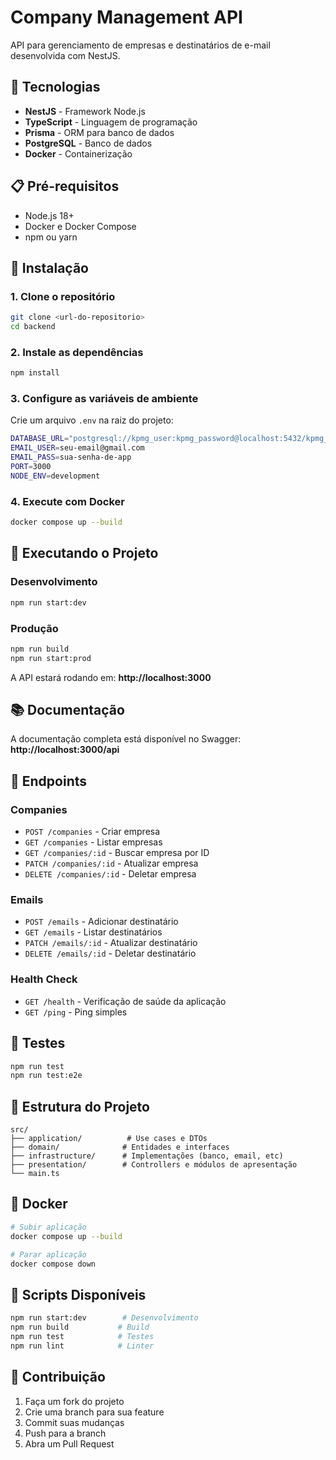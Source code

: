 # Company Management API

API para gerenciamento de empresas e destinatários de e-mail desenvolvida com NestJS.

## 🚀 Tecnologias

- **NestJS** - Framework Node.js
- **TypeScript** - Linguagem de programação
- **Prisma** - ORM para banco de dados
- **PostgreSQL** - Banco de dados
- **Docker** - Containerização

## 📋 Pré-requisitos

- Node.js 18+
- Docker e Docker Compose
- npm ou yarn

## 🔧 Instalação

### 1. Clone o repositório

```bash
git clone <url-do-repositorio>
cd backend
```

### 2. Instale as dependências

```bash
npm install
```

### 3. Configure as variáveis de ambiente

Crie um arquivo `.env` na raiz do projeto:

```bash
DATABASE_URL="postgresql://kpmg_user:kpmg_password@localhost:5432/kpmg_companydb"
EMAIL_USER=seu-email@gmail.com
EMAIL_PASS=sua-senha-de-app
PORT=3000
NODE_ENV=development
```

### 4. Execute com Docker

```bash
docker compose up --build
```

## 🚀 Executando o Projeto

### Desenvolvimento

```bash
npm run start:dev
```

### Produção

```bash
npm run build
npm run start:prod
```

A API estará rodando em: **http://localhost:3000**

## 📚 Documentação

A documentação completa está disponível no Swagger: **http://localhost:3000/api**

## 🔌 Endpoints

### Companies

- `POST /companies` - Criar empresa
- `GET /companies` - Listar empresas
- `GET /companies/:id` - Buscar empresa por ID
- `PATCH /companies/:id` - Atualizar empresa
- `DELETE /companies/:id` - Deletar empresa

### Emails

- `POST /emails` - Adicionar destinatário
- `GET /emails` - Listar destinatários
- `PATCH /emails/:id` - Atualizar destinatário
- `DELETE /emails/:id` - Deletar destinatário

### Health Check

- `GET /health` - Verificação de saúde da aplicação
- `GET /ping` - Ping simples

## 🧪 Testes

```bash
npm run test
npm run test:e2e
```

## 📁 Estrutura do Projeto

```
src/
├── application/          # Use cases e DTOs
├── domain/              # Entidades e interfaces
├── infrastructure/      # Implementações (banco, email, etc)
├── presentation/        # Controllers e módulos de apresentação
└── main.ts
```

## 🐳 Docker

```bash
# Subir aplicação
docker compose up --build

# Parar aplicação
docker compose down
```

## 📝 Scripts Disponíveis

```bash
npm run start:dev        # Desenvolvimento
npm run build           # Build
npm run test            # Testes
npm run lint            # Linter
```

## 🤝 Contribuição

1. Faça um fork do projeto
2. Crie uma branch para sua feature
3. Commit suas mudanças
4. Push para a branch
5. Abra um Pull Request
